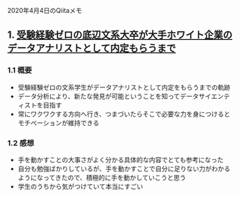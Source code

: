  2020年4月4日のQiitaメモ

## 1. [受験経験ゼロの底辺文系大卒が大手ホワイト企業のデータアナリストとして内定もらうまで](https://qiita.com/yuuuusuke1997/items/62a924e60bb02ddff802)

### 1.1 概要

- 受験経験ゼロの文系学生がデータアナリストとして内定をもらうまでの軌跡
- データ分析により、新たな発見が可能ということを知ってデータサイエンティストを目指す
- 常にワクワクする方向へ行き、つまづいたらそこで必要な力を身につけるとモチベーションが維持できる

### 1.2 感想

- 手を動かすことの大事さがよく分かる具体的な内容でとても参考になった
- 自分も勉強ばかりしているが、手を動かすことで自分に足りない力がわかるようになってきたので、積極的に手を動かしていこうと思う
- 学生のうちから気がつけていて本当にすごい
